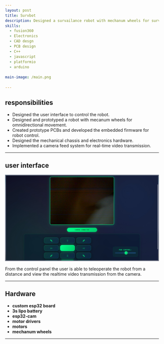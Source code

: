 ```yaml
---
layout: post
title: Survbot
description: Designed a survailance robot with mechanum wheels for surveilance purposes. this include the PCB, CAD design, camera modules and the programming of the robot. 
skills: 
  - fusion360
  - Electronics 
  - CAD desgn
  - PCB design
  - C++
  - javascript
  - platformio
  - arduino

main-image: /main.png

---
```



## responsibilities
- Designed the user interface to control the robot.
- Designed and prototyped a robot  with mecanum wheels for omnidirectional movement.
- Created prototype PCBs and developed the embedded firmware for robot control.
- Designed the mechanical chassis and electronics hardware.
- Implemented a camera feed system for real-time video transmission.


---
## user interface 
![control panel](control.png "Robot control panel")

From the control panel the user is able to teleoperate the robot from a distance and view the realtime video transmission from the camera. 

---
##  Hardware 

- **custom esp32 board** 
- **3s lipo battery**
- **esp32-cam**
- **motor drivers** 
- **motors** 
- **mechanum wheels** 


---

